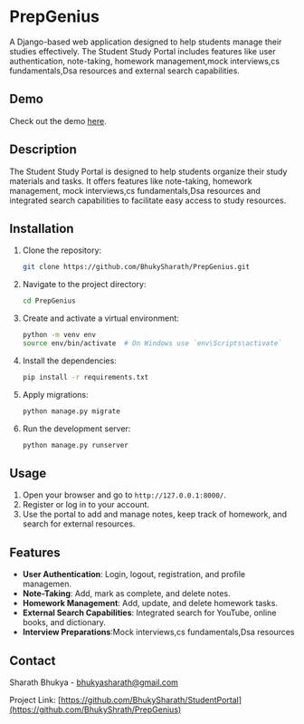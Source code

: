 # PrepGenius

A Django-based web application designed to help students manage their studies effectively. The Student Study Portal includes features like user authentication, note-taking, homework management,mock interviews,cs fundamentals,Dsa resources and external search capabilities.

## Demo
Check out the demo [here](https://drive.google.com/file/d/1XUU6b-BnxZD0uwB8v76SJD4Oh2B9Ynik/view?usp=sharing).

## Description
The Student Study Portal is designed to help students organize their study materials and tasks. It offers features like note-taking, homework management, mock interviews,cs fundamentals,Dsa resources and integrated search capabilities to facilitate easy access to study resources.

## Installation
1. Clone the repository:
    ```sh
    git clone https://github.com/BhukySharath/PrepGenius.git
    ```
2. Navigate to the project directory:
    ```sh
    cd PrepGenius
    ```
3. Create and activate a virtual environment:
    ```sh
    python -m venv env
    source env/bin/activate  # On Windows use `env\Scripts\activate`
    ```
4. Install the dependencies:
    ```sh
    pip install -r requirements.txt
    ```
5. Apply migrations:
    ```sh
    python manage.py migrate
    ```
6. Run the development server:
    ```sh
    python manage.py runserver
    ```

## Usage
1. Open your browser and go to `http://127.0.0.1:8000/`.
2. Register or log in to your account.
3. Use the portal to add and manage notes, keep track of homework, and search for external resources.

## Features
- **User Authentication**: Login, logout, registration, and profile managemen.
- **Note-Taking**: Add, mark as complete, and delete notes.
- **Homework Management**: Add, update, and delete homework tasks.
- **External Search Capabilities**: Integrated search for YouTube, online books, and dictionary.
- **Interview Preparations**:Mock interviews,cs fundamentals,Dsa resources


## Contact
 Sharath Bhukya - [bhukyasharath@gmail.com](mailto:your-email@example.com)

Project Link: [https://github.com/BhukySharath/StudentPortal](https://github.com/BhukyShrath/PrepGenius)
